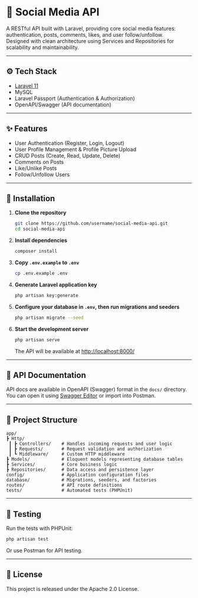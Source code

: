 # 📱 Social Media API

A RESTful API built with Laravel, providing core social media features: authentication, posts, comments, likes, and user follow/unfollow.  
Designed with clean architecture using Services and Repositories for scalability and maintainability.

---

## ⚙️ Tech Stack

- [Laravel 11](https://laravel.com/)
- MySQL
- Laravel Passport (Authentication & Authorization)
- OpenAPI/Swagger (API documentation)

---

## ✨ Features

- User Authentication (Register, Login, Logout)
- User Profile Management & Profile Picture Upload
- CRUD Posts (Create, Read, Update, Delete)
- Comments on Posts
- Like/Unlike Posts
- Follow/Unfollow Users

---

## 🚀 Installation

1. **Clone the repository**
   ```bash
   git clone https://github.com/username/social-media-api.git
   cd social-media-api
   ```

2. **Install dependencies**
   ```bash
   composer install
   ```

3. **Copy `.env.example` to `.env`**
   ```bash
   cp .env.example .env
   ```

4. **Generate Laravel application key**
   ```bash
   php artisan key:generate
   ```

5. **Configure your database in `.env`, then run migrations and seeders**
   ```bash
   php artisan migrate --seed
   ```

6. **Start the development server**
   ```bash
   php artisan serve
   ```
   The API will be available at [http://localhost:8000/](http://localhost:8000/)

---

## 📖 API Documentation

API docs are available in OpenAPI (Swagger) format in the `docs/` directory.  
You can open it using [Swagger Editor](https://editor.swagger.io/) or import into Postman.

---

## 📂 Project Structure

```
app/
┣ Http/
 ┃ ┣ Controllers/    # Handles incoming requests and user logic
 ┃ ┣ Requests/       # Request validation and authorization
 ┃ ┗ Middleware/     # Custom HTTP middleware
┣ Models/            # Eloquent models representing database tables
┣ Services/          # Core business logic
┣ Repositories/      # Data access and persistence layer
config/              # Application configuration files
database/            # Migrations, seeders, and factories
routes/              # API route definitions
tests/               # Automated tests (PHPUnit)
```

---

## 🧪 Testing

Run the tests with PHPUnit:
```bash
php artisan test
```
Or use Postman for API testing.

---

## 📄 License

This project is released under the Apache 2.0 License.
